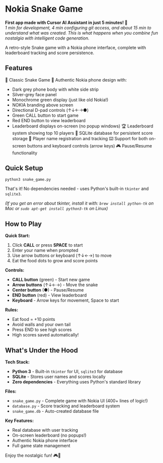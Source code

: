 # Nokia Snake Game

**First app made with Cursor AI Assistant in just 5 minutes! 🚀**  
*1 min for development, 4 min configuring git access, and about 15 min to understand what was created. This is what happens when you combine fun nostalgia with intelligent code generation.*

A retro-style Snake game with a Nokia phone interface, complete with leaderboard tracking and score persistence.

## Features

🐍 Classic Snake Game
📱 Authentic Nokia phone design with:
   - Dark grey phone body with white side strip
   - Silver-grey face panel
   - Monochrome green display (just like old Nokia!)
   - NOKIA branding above screen
   - Directional D-pad controls (↑↓←→●)
   - Green CALL button to start game
   - Red END button to view leaderboard
   - Leaderboard displays on-screen (no popup windows)
🏆 Leaderboard system showing top 10 players
💾 SQLite database for persistent score storage
👤 Player name registration and tracking
⌨️ Support for both on-screen buttons and keyboard controls (arrow keys)
🎮 Pause/Resume functionality

## Quick Setup

```bash
python3 snake_game.py
```

That's it! No dependencies needed - uses Python's built-in `tkinter` and `sqlite3`.

*(If you get an error about tkinter, install it with: `brew install python-tk` on Mac or `sudo apt-get install python3-tk` on Linux)*

## How to Play

**Quick Start:**
1. Click **CALL** or press **SPACE** to start
2. Enter your name when prompted
3. Use arrow buttons or keyboard (↑↓←→) to move
4. Eat the food dots to grow and score points

**Controls:**
- **CALL button** (green) - Start new game
- **Arrow buttons** (↑↓←→) - Move the snake  
- **Center button** (●) - Pause/Resume
- **END button** (red) - View leaderboard
- **Keyboard** - Arrow keys for movement, Space to start

**Rules:**
- Eat food = +10 points
- Avoid walls and your own tail
- Press END to see high scores
- High scores saved automatically!

## What's Under the Hood

**Tech Stack:**
- **Python 3** - Built-in `tkinter` for UI, `sqlite3` for database
- **SQLite** - Stores user names and scores locally
- **Zero dependencies** - Everything uses Python's standard library

**Files:**
- `snake_game.py` - Complete game with Nokia UI (400+ lines of logic!)
- `database.py` - Score tracking and leaderboard system
- `snake_game.db` - Auto-created database file

**Key Features:**
- Real database with user tracking
- On-screen leaderboard (no popups!)
- Authentic Nokia phone interface
- Full game state management

Enjoy the nostalgic fun! 🎮📱

